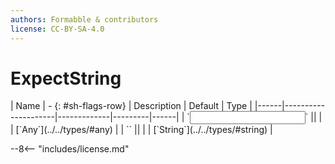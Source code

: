 ```yaml
---
authors: Formabble & contributors
license: CC-BY-SA-4.0
---
```



# ExpectString

<div class="sh-parameters" markdown="1">
| Name | - {: #sh-flags-row} | Description | Default | Type |
|------|---------------------|-------------|---------|------|
| `<input>` || | | [`Any`](../../types/#any) |
| `<output>` || | | [`String`](../../types/#string) |

</div>



--8<-- "includes/license.md"

